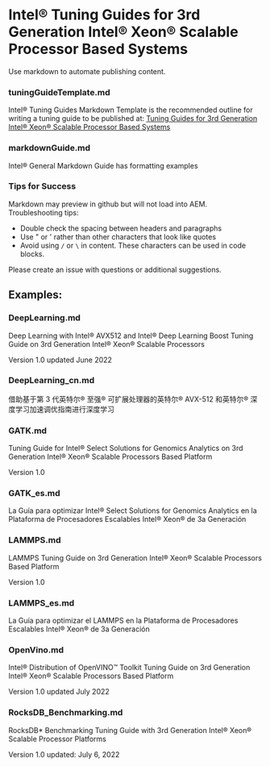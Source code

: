 # Intel® Tuning Guides for 3rd Generation Intel® Xeon® Scalable Processor Based Systems

Use markdown to automate publishing content.

### tuningGuideTemplate.md

Intel® Tuning Guides Markdown Template is the recommended outline for writing a tuning guide to be published at:  [Tuning Guides for 3rd Generation Intel® Xeon® Scalable Processor Based Systems](https://www.intel.com/content/www/us/en/developer/articles/guide/xeon-performance-tuning-and-solution-guides.html#gs.z4jutl)

### markdownGuide.md

Intel® General Markdown Guide has formatting examples

### Tips for Success

Markdown may preview in github but will not load into AEM.  Troubleshooting tips:

- Double check the spacing between headers and paragraphs
- Use " or ' rather than other characters that look like quotes
- Avoid using `/` or `\` in content.  These characters can be used in code blocks.  

Please create an issue with questions or additional suggestions.


## Examples:

### DeepLearning.md

Deep Learning with Intel® AVX512 and Intel® Deep Learning Boost Tuning Guide on 3rd Generation Intel® Xeon® Scalable Processors

Version 1.0 updated June 2022

### DeepLearning_cn.md

借助基于第 3 代英特尔® 至强® 可扩展处理器的英特尔® AVX-512 和英特尔® 深度学习加速调优指南进行深度学习

### GATK.md

Tuning Guide for Intel® Select Solutions for Genomics Analytics on 3rd Generation Intel® Xeon® Scalable Processors Based Platform

Version 1.0

### GATK_es.md

La Guía para optimizar Intel® Select Solutions for Genomics Analytics en la Plataforma de Procesadores Escalables Intel® Xeon® de 3a Generación

### LAMMPS.md

LAMMPS Tuning Guide on 3rd Generation Intel® Xeon® Scalable Processors Based Platform

Version 1.0 

### LAMMPS_es.md

La Guía para optimizar el LAMMPS en la Plataforma de Procesadores Escalables Intel® Xeon® de 3a Generación

### OpenVino.md

Intel® Distribution of OpenVINO™ Toolkit Tuning Guide on 3rd Generation Intel® Xeon® Scalable Processors Based Platform

Version 1.0 updated July 2022

### RocksDB_Benchmarking.md

RocksDB* Benchmarking Tuning Guide with 3rd Generation Intel® Xeon® Scalable Processor Platforms

Version 1.0 updated: July 6, 2022

